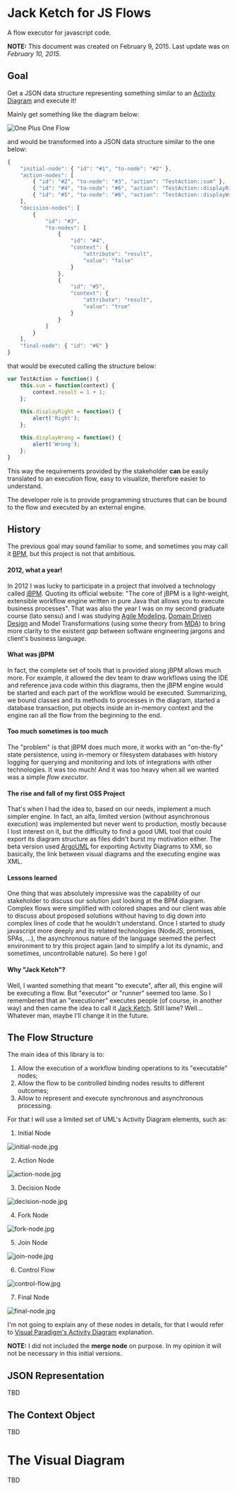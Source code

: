 # Jack Ketch for JS Flows
A flow executor for javascript code.

**NOTE:** This document was created on February 9, 2015. Last update was on *February 10, 2015*.

## Goal
Get a JSON data structure representing something similar to an [Activity Diagram](http://en.wikipedia.org/wiki/Activity_diagram "Activity Diagram") and execute it!

Mainly get something like the diagram below:

![One Plus One Flow](README/one-plus-one-flow.jpg "One Plus One")

and would be transformed into a JSON data structure similar to the one below:

```javascript
{
    "initial-node": { "id": "#1", "to-node": "#2" },
    "action-nodes": [
        { "id": "#2", "to-node": "#3", "action": "TestAction::sum" },
        { "id": "#4", "to-node": "#6", "action": "TestAction::displayRight" },
        { "id": "#5", "to-node": "#6", "action": "TestAction::displayWrong" }        
    ],
    "decision-nodes": [
        { 
            "id": "#3", 
            "to-nodes": [
                { 
                    "id": "#4", 
                    "context": {
                        "attribute": "result",
                        "value": "false"
                    }
                },
                { 
                    "id": "#5", 
                    "context": {
                        "attribute": "result",
                        "value": "true"
                    }
                }
            ]
        }
    ],
    "final-node": { "id": "#6" }
}
```

that would be executed calling the structure below:

```javascript
var TestAction = function() {
    this.sum = function(context) {
        context.result = 1 + 1;
    };
    
    this.displayRight = function() {
        alert('Right');
    };

    this.displayWrong = function() {
        alert('Wrong');
    };
}
```

This way the requirements provided by the stakeholder **can** be easily translated to an execution flow, easy to visualize, therefore easier to understand.

The developer role is to provide programming structures that can be bound to the flow and executed by an external engine.

## History
The previous goal may sound familiar to some, and sometimes you may call it [BPM](http://en.wikipedia.org/wiki/Business_process_management "Business process management"), but this project is not that ambitious.

#### 2012, what a year!
In 2012 I was lucky to participate in a project that involved a technology called [jBPM](http://www.jbpm.org/ "Java Business Process Management"). Quoting its official website: "The core of jBPM is a light-weight, extensible workflow engine written in pure Java that allows you to execute business processes". That was also the year I was on my second graduate course (lato sensu) and I was studying [Agile Modeling](http://www.agilemodeling.com/ ""), [Domain Driven Design](http://dddcommunity.org/ "DDD") and Model Transformations (using some theory from [MDA](http://www.omg.org/mda/ "Model Driven Architecture")) to bring more clarity to the existent *gap* between software engineering jargons and client's business language.

#### What was jBPM
In fact, the complete set of tools that is provided along jBPM allows much more. For example, it allowed the dev team to draw workflows using the IDE and reference java code within this diagrams, then the jBPM engine would be started and each part of the workflow would be executed. Summarizing, we bound classes and its methods to processes in the diagram, started a database transaction, put objects inside an in-memory context and the engine ran all the flow from the beginning to the end.

#### Too much sometimes is too much
The "problem" is that jBPM does much more, it works with an "on-the-fly" state persistence, using in-memory or filesystem databases with history logging for querying and monitoring and lots of integrations with other technologies. It was too much! And it was too heavy when all we wanted was a simple *flow executor*.

#### The rise and fall of my first OSS Project
That's when I had the idea to, based on our needs, implement a much simpler engine. In fact, an alfa, limited version (without asynchronous execution) was implemented but never went to production, mostly because I lost interest on it, but the difficulty to find a good UML tool that could export its diagram structure as files didn't burst my motivation either. The beta version used [ArgoUML](http://argouml.tigris.org/ "") for exporting Activity Diagrams to XMI, so basically, the link between visual diagrams and the executing engine was XML.

#### Lessons learned
One thing that was absolutely impressive was the capability of our stakeholder to discuss our solution just looking at the BPM diagram. Complex flows were simplified with colored shapes and our client was able to discuss about proposed solutions without having to dig down into complex lines of code that he wouldn't understand. Once I started to study javascript more deeply and its related technologies (NodeJS, promises, SPAs, ...), the asynchronous nature of the language seemed the perfect environment to try this project again (and to simplify a lot its dynamic, and sometimes, uncontrollable nature). So here I go!

#### Why "Jack Ketch"?
Well, I wanted something that meant "to execute", after all, this engine will be executing a flow. But "executor" or "runner" seemed too lame. So I remembered that an "executioner" executes people (of course, in another way) and then came the idea to call it [Jack Ketch](http://en.wikipedia.org/wiki/Jack_Ketch ""). Still lame? Well... Whatever man, maybe I'll change it in the future.

## The Flow Structure
The main idea of this library is to:

1. Allow the execution of a workflow binding operations to its "executable" nodes;
2. Allow the flow to be controlled binding nodes results to different outcomes;
3. Allow to represent and execute synchronous and asynchronous processing.

For that I will use a limited set of UML's Activity Diagram elements, such as:

1. Initial Node

 ![initial-node.jpg](README/initial-node.jpg "Initial Node")

2. Action Node

 ![action-node.jpg](README/action-node.jpg "Action Node")

3. Decision Node

 ![decision-node.jpg](README/decision-node.jpg "Decision Node")

4. Fork Node

 ![fork-node.jpg](README/fork-node.jpg "Fork Node")

5. Join Node

 ![join-node.jpg](README/join-node.jpg "Join Node")
 
6. Control Flow

 ![control-flow.jpg](README/control-flow.jpg "Control Flow")

7. Final Node

 ![final-node.jpg](README/final-node.jpg "Final Node")

I'm not going to explain any of these nodes in details, for that I would refer to [Visual Paradigm's Activity Diagram](http://www.visual-paradigm.com/VPGallery/diagrams/Activity.html "Activity Diagram Explanation") explanation.

**NOTE:** I did not included the **merge node** on purpose. In my opinion it will not be necessary in this initial versions.

## JSON Representation
TBD

## The Context Object
TBD

# The Visual Diagram
TBD